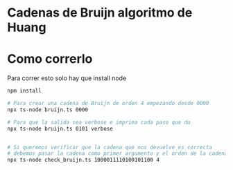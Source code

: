 # Cadenas de Bruijn algoritmo de Huang

# Como correrlo

Para correr esto solo hay que install node

```bash
npm install

# Para crear una cadena de Bruijn de orden 4 empezando desde 0000
npx ts-node bruijn.ts 0000

# Para que la salida sea verbose e imprima cada paso que da
npx ts-node bruijn.ts 0101 verbose


# Si queremos verificar que la cadena que nos devuelve es correcta
# debemos pasar la cadena como primer argumento y el orden de la cadena, en este caso 4
npx ts-node check_bruijn.ts 1000011110100101100 4
```
